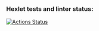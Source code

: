 ### Hexlet tests and linter status:
[![Actions Status](https://github.com/AnjyKis/frontend-project-lvl2/workflows/hexlet-check/badge.svg)](https://github.com/AnjyKis/frontend-project-lvl2/actions)